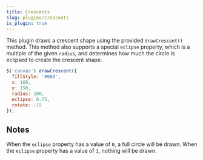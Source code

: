 ```yaml
---
title: Crescents
slug: plugins/crescents
is_plugin: true
---
```


This plugin draws a crescent shape using the provided `drawCrescent()` method. This method also supports a special `eclipse` property, which is a multiple of the given `radius`, and determines how much the circle is eclipsed to create the crescent shape.

```js
$('canvas').drawCrescent({
  fillStyle: '#000',
  x: 160,
  y: 150,
  radius: 100,
  eclipse: 0.75,
  rotate: -15
});
```

## Notes

When the `eclipse` property has a value of `0`, a full circle will be drawn. When the `eclipse` property has a value of `1`, nothing will be drawn.

